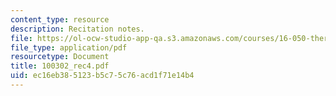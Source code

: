 ```yaml
---
content_type: resource
description: Recitation notes.
file: https://ol-ocw-studio-app-qa.s3.amazonaws.com/courses/16-050-thermal-energy-fall-2002/ec16eb385123b5c75c76acd1f71e14b4_100302_rec4.pdf
file_type: application/pdf
resourcetype: Document
title: 100302_rec4.pdf
uid: ec16eb38-5123-b5c7-5c76-acd1f71e14b4
---
```

